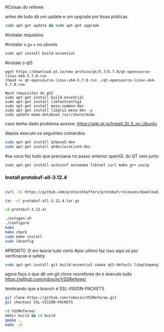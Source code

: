 #Coisas do referee

antes de tudo dá um
update e um upgrade por boas práticas

```bash
sudo apt-get update && sudo apt-get upgrade
```
#instalar requisitos

#instalar o g++ no ubuntu

```bash
sudo apt install build-essential
```

#instale o qt5

```
wget https://download.qt.io/new_archive/qt/5.7/5.7.0/qt-opensource-linux-x64-5.7.0.run
chmod +x qt-opensource-linux-x64-5.7.0.run ./qt-opensource-linux-x64-5.7.0.run

#pré requisitos do gt5
sudo apt-get install build-essential
sudo apt-get install libfontconfig1
sudo apt-get install mesa-common-dev
sudo apt-get install libglu1-mesa-dev -y
sudo update-mime-database /usr/share/mime
```
caso tenha dado problema acesse: https://wiki.qt.io/Install_Qt_5_on_Ubuntu

depois execute os seguintes comandos
```bash
sudo apt-get install qtbase5-dev
sudo apt-get install qtdeclarative5-dev
```

#se voce fez tudo que precisava no passo anterior openGL do QT veio junto 

```bash
sudo apt-get install autoconf automake libtool curl make g++ unzip
```

### Install protobuf-all-3.12.4

```bash

curl -OL https://github.com/protocolbuffers/protobuf/releases/download/v3.12.4/protobuf-all-3.12.4.tar.gz

tar -xf protobuf-all-3.12.4.tar.gz

cd protobuf-3.12.4/

./autogen.sh
./configure
make
make check
sudo make install
sudo ldconfig 
```

#PRONTO :D em teoria tudo certo
#por ultimo faz isso aqui só por verificacao e safety

```bash
sudo apt-get install git build-essential cmake qt5-default libqt5opengl5-dev libgl1-mesa-dev libglu1-mesa-dev libprotobuf-dev protobuf-compiler libode-dev libboost-dev
```

agora faça o que dê um git clone vssreferee do e execute tudo
https://github.com/robocin/VSSReferee/

lembrando que a branch é SSL-VISION-PACKETS

```bash
git clone https://github.com/robocin/VSSReferee.git
git checkout SSL-VISION-PACKETS
```

```bash
cd VSSReferee/
mkdir build && cd build
qmake ..
make -j6
```

